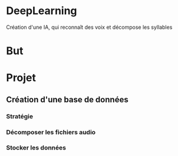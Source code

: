 # DeepLearning
Création d'une IA, qui reconnaît des voix et décompose les syllables

# But

# Projet


## Création d'une base de données

### Stratégie

### Décomposer les fichiers audio

### Stocker les données

